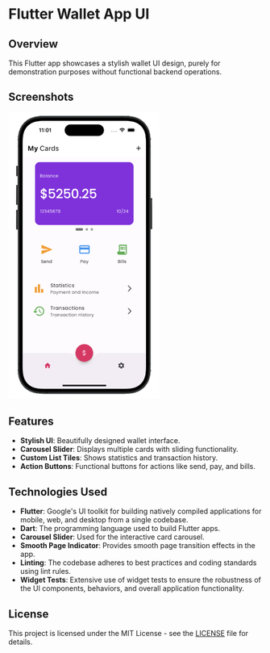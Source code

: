 # Flutter Wallet App UI

## Overview

This Flutter app showcases a stylish wallet UI design, purely for demonstration purposes without functional backend operations.

## Screenshots

<img src="img/img-1.png" width="300" />

## Features

- **Stylish UI**: Beautifully designed wallet interface.
- **Carousel Slider**: Displays multiple cards with sliding functionality.
- **Custom List Tiles**: Shows statistics and transaction history.
- **Action Buttons**: Functional buttons for actions like send, pay, and bills.

## Technologies Used

- **Flutter**: Google's UI toolkit for building natively compiled applications for mobile, web, and desktop from a single codebase.
- **Dart**: The programming language used to build Flutter apps.
- **Carousel Slider**: Used for the interactive card carousel.
- **Smooth Page Indicator**: Provides smooth page transition effects in the app.
- **Linting**: The codebase adheres to best practices and coding standards using lint rules.
- **Widget Tests**: Extensive use of widget tests to ensure the robustness of the UI components, behaviors, and overall application functionality.


## License
This project is licensed under the MIT License - see the [LICENSE](LICENSE) file for details.
